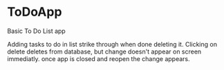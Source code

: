 # ToDoApp
Basic To Do List app

Adding tasks to do in list
strike through when done
deleting it. 
Clicking on delete deletes from database, but change doesn't appear on screen immediatly.
once app is closed and reopen the change appears.
